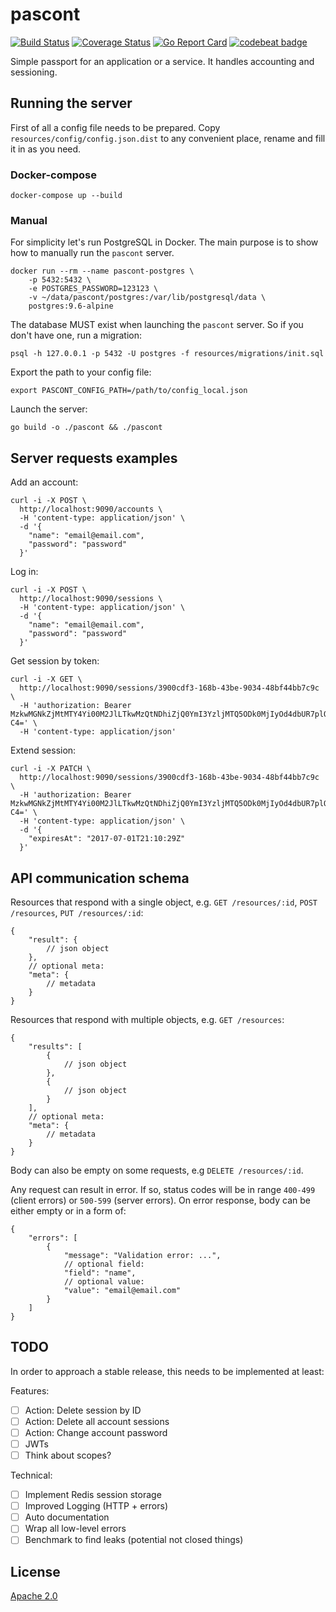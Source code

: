 # pascont

[![Build Status](https://travis-ci.org/hypnoglow/pascont.svg?branch=master)](https://travis-ci.org/hypnoglow/pascont)
[![Coverage Status](https://coveralls.io/repos/github/hypnoglow/pascont/badge.svg?branch=master)](https://coveralls.io/github/hypnoglow/pascont?branch=master)
[![Go Report Card](https://goreportcard.com/badge/github.com/hypnoglow/pascont)](https://goreportcard.com/report/github.com/hypnoglow/pascont)
[![codebeat badge](https://codebeat.co/badges/8cf5adbc-fc6b-40ce-8534-a4270a25ee60)](https://codebeat.co/projects/github-com-hypnoglow-pascont-master)


Simple passport for an application or a service. It handles accounting and sessioning.

## Running the server

First of all a config file needs to be prepared.
Copy `resources/config/config.json.dist` to any convenient place, rename and fill it in as you need.

### Docker-compose

    docker-compose up --build

### Manual

For simplicity let's run PostgreSQL in Docker.
The main purpose is to show how to manually run the `pascont` server.

    docker run --rm --name pascont-postgres \
        -p 5432:5432 \
        -e POSTGRES_PASSWORD=123123 \
        -v ~/data/pascont/postgres:/var/lib/postgresql/data \
        postgres:9.6-alpine
        
The database MUST exist when launching the `pascont` server. So if you don't have one,
run a migration:

    psql -h 127.0.0.1 -p 5432 -U postgres -f resources/migrations/init.sql

Export the path to your config file:

    export PASCONT_CONFIG_PATH=/path/to/config_local.json
    
Launch the server:

    go build -o ./pascont && ./pascont

## Server requests examples

Add an account:

    curl -i -X POST \
      http://localhost:9090/accounts \
      -H 'content-type: application/json' \
      -d '{
    	"name": "email@email.com",
    	"password": "password"
      }'
    
Log in:

    curl -i -X POST \
      http://localhost:9090/sessions \
      -H 'content-type: application/json' \
      -d '{
    	"name": "email@email.com",
    	"password": "password"
      }'
    
Get session by token:

    curl -i -X GET \
      http://localhost:9090/sessions/3900cdf3-168b-43be-9034-48bf44bb7c9c \
      -H 'authorization: Bearer MzkwMGNkZjMtMTY4Yi00M2JlLTkwMzQtNDhiZjQ0YmI3YzljMTQ5ODk0MjIyOd4dbUR7plOWVIeYenr9OE_AW36838yOBCrZLsdGNf7apeXGtrube15eHbOv__eMQYFJeW_1YtjA1du6AScA-C4=' \
      -H 'content-type: application/json'
      
Extend session:

    curl -i -X PATCH \
      http://localhost:9090/sessions/3900cdf3-168b-43be-9034-48bf44bb7c9c \
      -H 'authorization: Bearer MzkwMGNkZjMtMTY4Yi00M2JlLTkwMzQtNDhiZjQ0YmI3YzljMTQ5ODk0MjIyOd4dbUR7plOWVIeYenr9OE_AW36838yOBCrZLsdGNf7apeXGtrube15eHbOv__eMQYFJeW_1YtjA1du6AScA-C4=' \
      -H 'content-type: application/json' \
      -d '{
    	"expiresAt": "2017-07-01T21:10:29Z"
      }'

## API communication schema

Resources that respond with a single object, e.g. 
`GET /resources/:id`, `POST /resources`, `PUT /resources/:id`:

    {
        "result": {
            // json object
        },
        // optional meta:
        "meta": {
            // metadata
        }
    }

Resources that respond with multiple objects, e.g. `GET /resources`:

    {
        "results": [
            {
                // json object
            },
            {
                // json object
            }
        ],
        // optional meta:
        "meta": {
            // metadata
        }
    }

Body can also be empty on some requests, e.g `DELETE /resources/:id`.

Any request can result in error. If so, status codes will be in range 
`400-499` (client errors) or `500-599` (server errors).
On error response, body can be either empty or in a form of:

    {
        "errors": [
            {
                "message": "Validation error: ...",
                // optional field:
                "field": "name",
                // optional value:
                "value": "email@email.com"
            }
        ]
    }

## TODO

In order to approach a stable release, this needs to be implemented at least: 

Features:
- [ ] Action: Delete session by ID
- [ ] Action: Delete all account sessions
- [ ] Action: Change account password
- [ ] JWTs
- [ ] Think about scopes?

Technical:
- [ ] Implement Redis session storage
- [ ] Improved Logging (HTTP + errors)
- [ ] Auto documentation
- [ ] Wrap all low-level errors
- [ ] Benchmark to find leaks (potential not closed things)

## License

[Apache 2.0](https://github.com/hypnoglow/pascont/blob/master/LICENSE)